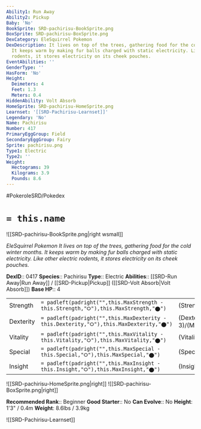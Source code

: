 ```yaml
---
Ability1: Run Away
Ability2: Pickup
Baby: 'No'
BookSprite: SRD-pachirisu-BookSprite.png
BoxSprite: SRD-pachirisu-BoxSprite.png
DexCategory: EleSquirrel Pokemon
DexDescription: It lives on top of the trees, gathering food for the cold winter months.
  It keeps warm by making fur balls charged with static electricity. Like other electric
  rodents, it stores electricity on its cheek pouches.
EventAbilities: ''
GenderType: ''
HasForm: 'No'
Height:
  Deimeters: 4
  Feet: 1.3
  Meters: 0.4
HiddenAbility: Volt Absorb
HomeSprite: SRD-pachirisu-HomeSprite.png
Learnset: '[[SRD-Pachirisu-Learnset]]'
Legendary: 'No'
Name: Pachirisu
Number: 417
PrimaryEggGroup: Field
SecondaryEggGroup: Fairy
Sprite: pachirisu.png
Type1: Electric
Type2: ''
Weight:
  Hectograms: 39
  Kilograms: 3.9
  Pounds: 8.6
---
```


#PokeroleSRD/Pokedex

# `= this.name`

![[SRD-pachirisu-BookSprite.png|right wsmall]]

*EleSquirrel Pokemon*
*It lives on top of the trees, gathering food for the cold winter months. It keeps warm by making fur balls charged with static electricity. Like other electric rodents, it stores electricity on its cheek pouches.*

**DexID**:: 0417
**Species**:: Pachirisu
**Type**:: Electric
**Abilities**:: [[SRD-Run Away|Run Away]] / [[SRD-Pickup|Pickup]] ([[SRD-Volt Absorb|Volt Absorb]])
**Base HP**:: 4

|           |                                                                                        |                                          |
| --------- | -------------------------------------------------------------------------------------- | ---------------------------------------- |
| Strength  | `= padleft(padright("",this.MaxStrength - this.Strength,"⭘"),this.MaxStrength,"⬤")`    | (Strength::2)/(MaxStrength::4)   |
| Dexterity | `= padleft(padright("",this.MaxDexterity - this.Dexterity,"⭘"),this.MaxDexterity,"⬤")` | (Dexterity:: 3)/(MaxDexterity::6) |
| Vitality  | `= padleft(padright("",this.MaxVitality - this.Vitality,"⭘"),this.MaxVitality,"⬤")`    | (Vitality::2)/(MaxVitality::5)   |
| Special   | `= padleft(padright("",this.MaxSpecial - this.Special,"⭘"),this.MaxSpecial,"⬤")`       | (Special::2)/(MaxSpecial::4)     |
| Insight   | `= padleft(padright("",this.MaxInsight - this.Insight,"⭘"),this.MaxInsight,"⬤")`       | (Insight::2)/(MaxInsight::5)     |

![[SRD-pachirisu-HomeSprite.png|right]]
![[SRD-pachirisu-BoxSprite.png|right]]

**Recommended Rank**:: Beginner
**Good Starter**:: No
**Can Evolve**:: No
**Height**: 1'3" / 0.4m
**Weight**: 8.6lbs / 3.9kg

![[SRD-Pachirisu-Learnset]]